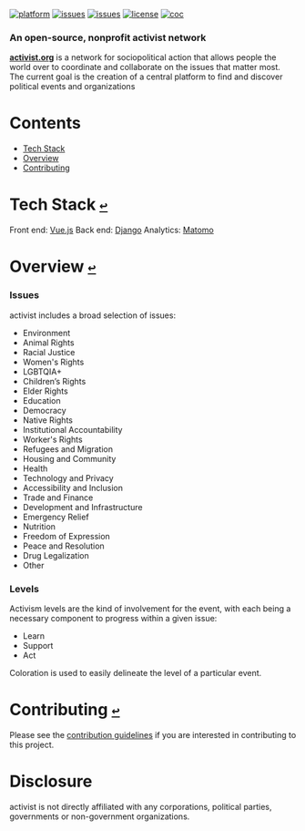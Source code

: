 <!-- <div align="center">
  <a href="https://github.com/activist-org/activist"><img src="https://github.com/activist-org/Organization/blob/main/resources/" width=250 height=250></a>
</div>

--- -->

[![platform](https://img.shields.io/badge/platform-web-999999.svg)](https://github.com/activist-org/activist)
[![issues](https://img.shields.io/github/issues/activist-org/activist)](https://github.com/activist-org/activist/issues)
[![issues](https://img.shields.io/github/discussions/activist-org/activist)](https://github.com/activist-org/activist/discussions)
[![license](https://img.shields.io/github/license/activist-org/activist.svg)](https://github.com/activist-org/activist/blob/main/LICENSE.txt)
[![coc](https://img.shields.io/badge/coc-Contributor%20Covenant-ff69b4.svg)](https://github.com/andrewtavis/activist/blob/main/.github/CODE_OF_CONDUCT.md)

### An open-source, nonprofit activist network

[**activist.org**](http://activist.org/) is a network for sociopolitical action that allows people the world over to coordinate and collaborate on the issues that matter most. The current goal is the creation of a central platform to find and discover political events and organizations

# **Contents**<a id="contents"></a>

- [Tech Stack](#tech-stack)
- [Overview](#overview)
- [Contributing](#contributing)

# Tech Stack [`↩`](#contents) <a id="tech-stack"></a>

Front end: [Vue.js](https://vuejs.org/)
Back end: [Django](https://www.djangoproject.com/)
Analytics: [Matomo](https://matomo.org/)

# Overview [`↩`](#contents) <a id="overview"></a>

### Issues

activist includes a broad selection of issues:

- Environment
- Animal Rights
- Racial Justice
- Women's Rights
- LGBTQIA+
- Children’s Rights
- Elder Rights
- Education
- Democracy
- Native Rights
- Institutional Accountability
- Worker's Rights
- Refugees and Migration
- Housing and Community
- Health
- Technology and Privacy
- Accessibility and Inclusion
- Trade and Finance
- Development and Infrastructure
- Emergency Relief
- Nutrition
- Freedom of Expression
- Peace and Resolution
- Drug Legalization
- Other

### Levels

Activism levels are the kind of involvement for the event, with each being a necessary component to progress within a given issue:

- Learn
- Support
- Act

Coloration is used to easily delineate the level of a particular event.

# Contributing [`↩`](#contents) <a id="contributing"></a>

Please see the [contribution guidelines](https://github.com/andrewtavis/activist/blob/main/CONTRIBUTING.md) if you are interested in contributing to this project.

# Disclosure

activist is not directly affiliated with any corporations, political parties, governments or non-government organizations.
